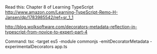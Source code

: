 Read this: Chapter 8 of Learning TypeScript http://www.amazon.com/Learning-TypeScript-Remo-H-Jansen/dp/1783985542/ref=sr_1_1

http://blog.wolksoftware.com/decorators-metadata-reflection-in-typescript-from-novice-to-expert-part-4

Command: tsc -target es5 -module commonjs -emitDecoratorMetadata -experimentalDecorators app.ts